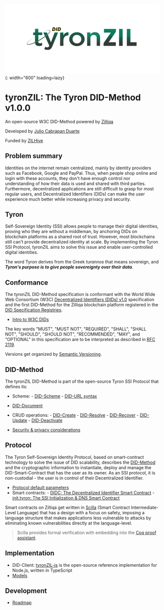 ![tyronZIL-logo](./tyronzil-logo.png){: width="600" loading=lazy}

# tyronZIL: The Tyron DID-Method v1.0.0

An open-source W3C DID-Method powered by [Zilliqa](https://zilliqa.com)

Developed by [Julio Cabrapan Duarte](https://github.com/julio-cabdu)

Funded by [ZILHive](https://zilhive.org/)

## Problem summary

Identities on the internet remain centralized, mainly by identity providers such as Facebook, Google and PayPal. Thus, when people shop online and login with these accounts, they don't have enough control nor understanding of how their data is used and shared with third parties. Furthermore, decentralized applications are still difficult to grasp for most regular users, and Decentralized Identifiers (DIDs) can make the user experience much better while increasing privacy and security.

## Tyron

Self-Sovereign Identity (SSI) allows people to manage their digital identities, proving who they are without a middleman, by anchoring DIDs on blockchain platforms as a shared root of trust. However, most blockchains still can't provide decentralized identity at scale. By implementing the Tyron SSI Protocol, tyronZIL aims to solve this issue and enable user-controlled digital identities.

The word Tyron derives from the Greek *turannos* that means sovereign, and ***Tyron's purpose is to give people sovereignty over their data***.

## Conformance

The tyronZIL DID-Method specification is conformant with the World Wide Web Consortium (W3C) [Decentralized Identifiers (DIDs) v1.0](https://w3c.github.io/did-core/) specification and the first DID-Method for the Zilliqa blockchain platform registered in the [DID Specification Registries](https://w3c.github.io/did-spec-registries/).

- [Intro to W3C DIDs](./W3C-dids.md)

The key words "MUST", "MUST NOT", "REQUIRED", "SHALL", "SHALL NOT", "SHOULD", "SHOULD NOT", "RECOMMENDED", "MAY", and "OPTIONAL" in this specification are to be interpreted as described in [RFC 2119](https://tools.ietf.org/html/rfc2119).

Versions get organized by [Semantic Versioning](https://semver.org/).

## DID-Method

The tyronZIL DID-Method is part of the open-source Tyron SSI Protocol that defines its:

- Scheme:
      - [DID-Scheme](./scheme/did-scheme.md)
      - [DID-URL syntax](./scheme/did-url-syntax.md)

- [DID-Document](./did-document.md)

- CRUD operations:
      - [DID-Create](./CRUD-operations/did-create.md)
      - [DID-Resolve](./CRUD-operations/did-resolve.md)
      - [DID-Recover](./CRUD-operations/did-recover.md)
      - [DID-Update](./CRUD-operations/did-update.md)
      - [DID-Deactivate](./CRUD-operations/did-deactivate.md)

- [Security & privacy considerations](./security-privacy.md)


## Protocol

The Tyron Self-Sovereign Identity Protocol, based on smart-contract technology to solve the issue of DID scalability, describes the [DID-Method](#did-method) and the cryptographic information to instantiate, deploy and manage the DID-Smart-Contract that has the user as its owner. As an SSI protocol, it is non-custodial - the user is in control of their Decentralized Identifier.

- [Protocol default parameters](./protocol-parameters.md)
- Smart contracts:
      - [DIDC: The Decentralized Identifier Smart Contract](./smart-contracts/didc.md)
      - [init.tyron: The SSI Initialization & DNS Smart Contract](./smart-contracts/init.tyron.md)

Smart contracts on Zilliqa get written in [Scilla](https://scilla-lang.org/) (Smart Contract Intermediate-Level Language) that has a design with a focus on safety, imposing a language structure that makes applications less vulnerable to attacks by eliminating known vulnerabilities directly at the language-level.

> Scilla provides formal verification with embedding into the [Coq proof assistant](https://coq.inria.fr/).

## Implementation

- DID-Client: [tyronZIL-js](https://github.com/julio-cabdu/tyronZIL-js) is the open-source reference implementation for Node.js, written in TypeScript
- [Models](./implementation/models.md)

## Development

- [Roadmap](./roadmap.md)
